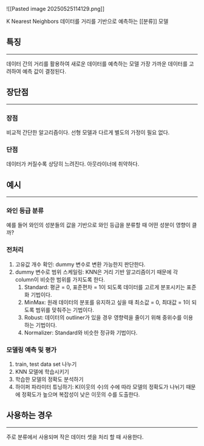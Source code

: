  ![[Pasted image 20250525114129.png]]

K Nearest Neighbors
데이터를 거리를 기반으로 예측하는 [[분류]] 모델

## 특징
---
데이터 간의 거리를 활용하여 새로운 데이터를 예측하는 모델
가장 가까운 데이터를 고려하여 예측 값이 결정된다.

## 장단점
---
### 장점
비교적 간단한 알고리즘이다.
선형 모델과 다르게 별도의 가정이 필요 없다.
	
### 단점
데이터가 커질수록 상당히 느려진다.
아웃라이너에 취약하다.

## 예시
---
### 와인 등급 분류
예를 들어 와인의 성분들의 값을 기반으로 와인 등급을 분류할 때 어떤 성분이 영향이 클까?

### 전처리
1. 고유값 개수 확인: dummy 변수로 변환 가능한지 판단한다.
2. dummy 변수로 범위 스케일링: KNN은 거리 기반 알고리즘이기 때문에 각 column이 비슷한 범위를 가지도록 한다.
	1. Standard: 평균 = 0, 표준편차 = 1이 되도록 데이터를 고르게 분포시키는 표준화 기법이다.
	2. MinMax: 원래 데이터의 분포를 유지하고 싶을 때 최소값 = 0, 최대값 = 1이 되도록 범위를 맞춰주는 기법이다.
	3. Robust: 데이터의 outliner가 있을 경우 영향력을 줄이기 위해 중위수를 이용하는 기법이다.
	4. Normalizer: Standard와 비슷한 정규화 기법이다.

### 모델링 예측 및 평가
1. train, test data set 나누기
2. KNN 모델에 학습시키기
3. 학습한 모델의 정확도 분석하기
4. 하이퍼 파라미터 튜닝하기: K(이웃의 수)의 수에 따라 모델의 정확도가 나뉘기 때문에 정확도가 높으며 복잡성이 낮은 이웃의 수를 도출한다.

## 사용하는 경우
---
주로 분류에서 사용되며 작은 데이터 셋을 처리 할 때 사용한다.

